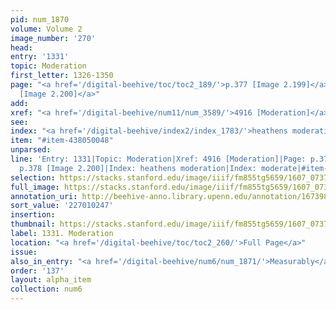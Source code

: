 ```yaml
---
pid: num_1870
volume: Volume 2
image_number: '270'
head:
entry: '1331'
topic: Moderation
first_letter: 1326-1350
page: "<a href='/digital-beehive/toc/toc2_189/'>p.377 [Image 2.199]</a>|<a href='/digital-beehive/toc/toc2_190/'>p.378
  [Image 2.200]</a>"
add:
xref: "<a href='/digital-beehive/num11/num_3589/'>4916 [Moderation]</a>"
see:
index: "<a href='/digital-beehive/index2/index_1783/'>heathens moderation</a>|<a href='/digital-beehive/index3/index_2553/'>moderate</a>"
item: "#item-438050048"
unparsed:
line: 'Entry: 1331|Topic: Moderation|Xref: 4916 [Moderation]|Page: p.377 [Image 2.199]|Page:
  p.378 [Image 2.200]|Index: heathens moderation|Index: moderate|#item-438050048'
selection: https://stacks.stanford.edu/image/iiif/fm855tg5659/1607_0737/867,247,2816,725/full/0/default.jpg
full_image: https://stacks.stanford.edu/image/iiif/fm855tg5659/1607_0737/full/full/0/default.jpg
annotation_uri: http://beehive-anno.library.upenn.edu/annotation/1673985879452
sort_value: '227010247'
insertion:
thumbnail: https://stacks.stanford.edu/image/iiif/fm855tg5659/1607_0737/867,247,600,180/250,/0/default.jpg
label: 1331. Moderation
location: "<a href='/digital-beehive/toc/toc2_260/'>Full Page</a>"
issue:
also_in_entry: "<a href='/digital-beehive/num6/num_1871/'>Measurably</a>"
order: '137'
layout: alpha_item
collection: num6
---
```

